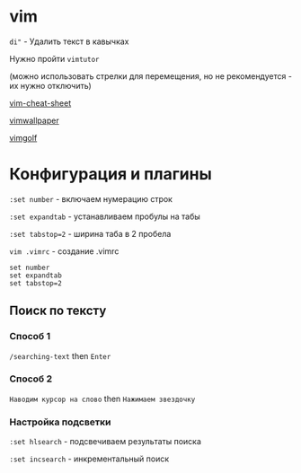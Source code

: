 # vim

`di"` - Удалить текст в кавычках

Нужно пройти `vimtutor`

(можно использовать стрелки для перемещения, но не рекомендуется - их нужно отключить)

[vim-cheat-sheet](http://www.viemu.com/vi-vim-cheat-sheet.gif)

[vimwallpaper](https://i.imgur.com/CjREO9t.png)

[vimgolf](http://vimgolf.com/)

# Конфигурация и плагины

`:set number` - включаем нумерацию строк

`:set expandtab` - устанавливаем пробулы на табы

`:set tabstop=2` - ширина таба в 2 пробела

`vim .vimrc` - создание  .vimrc

```
set number
set expandtab
set tabstop=2
```

## Поиск по тексту

### Способ 1

`/searching-text` then `Enter`

### Способ 2

`Наводим курсор на слово` then `Нажимаем звездочку`

### Настройка подсветки

`:set hlsearch` - подсвечиваем результаты поиска

`:set incsearch` - инкрементальный поиск










